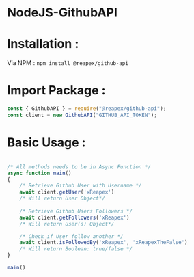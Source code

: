 # NodeJS-GithubAPI

# Installation :

Via NPM : ``npm install @reapex/github-api``

# Import Package :
```js
const { GithubAPI } = require("@reapex/github-api");
const client = new GithubAPI("GITHUB_API_TOKEN");
```

# Basic Usage :

```js

/* All methods needs to be in Async Function */
async function main()
{
    /* Retrieve Github User with Username */
    await client.getUser('xReapex')
    /* Will return User Object*/
    
    /* Retrieve Github Users Followers */
    await client.getFollowers('xReapex')
    /* Will return User(s) Object*/

    /* Check if User follow another */
    await client.isFollowedBy('xReapex', 'xReapexTheFalse')
    /* Will return Boolean: true/false */
}

main()
```

